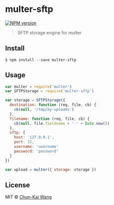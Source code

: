 # multer-sftp

[![NPM version][npm-image]][npm-url]

> SFTP storage engine for multer

## Install

```
$ npm install --save multer-sftp
```

## Usage

```js
var multer = require('multer')
var SFTPStorage = require('multer-sftp')

var storage = SFTPStorage({
  destination: function (req, file, cb) {
    cb(null, '/tmp/my-uploads')
  },
  filename: function (req, file, cb) {
    cb(null, file.fieldname + '-' + Date.now())
  },
  sftp: {
    host: '127.0.0.1',
    port: 22,
    username: 'username'
    password: 'password'
  }
})

var upload = multer({ storage: storage })
```

## License

MIT © [Chun-Kai Wang](https://github.com/chunkai1312)

[npm-image]: https://img.shields.io/npm/v/multer-sftp.svg
[npm-url]: https://npmjs.org/package/multer-sftp
